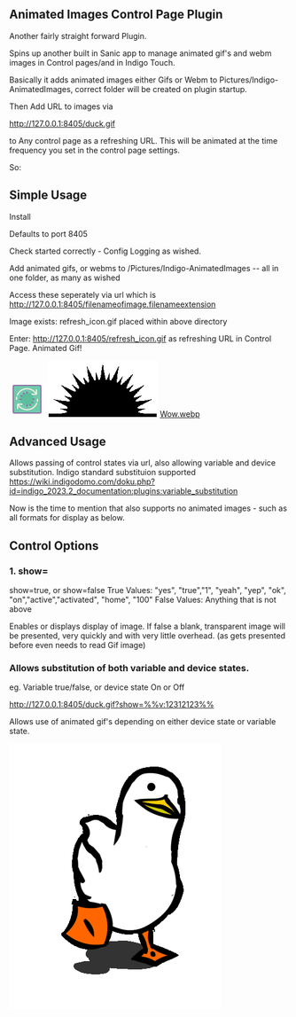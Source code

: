 ## Animated Images Control Page Plugin

Another fairly straight forward Plugin.

Spins up another built in Sanic app to manage animated gif's and webm images in Control pages/and in Indigo Touch.


Basically it adds animated images either Gifs or Webm to Pictures/Indigo-AnimatedImages, correct folder will be created on plugin startup.

Then Add URL to images via

http://127.0.0.1:8405/duck.gif

to Any control page as a refreshing URL.  This will be animated at the time frequency you set in the control page settings.

So:

## Simple Usage

Install

Defaults to port 8405

Check started correctly - Config Logging as wished.

Add animated gifs, or webms to /Pictures/Indigo-AnimatedImages -- all in one folder, as many as wished

Access these seperately via url which is http://127.0.0.1:8405/filenameofimage.filenameextension


Image exists: refresh_icon.gif placed within above directory

Enter: http://127.0.0.1:8405/refresh_icon.gif as refreshing URL in Control Page.  Animated Gif!

![refresh_icon.gif](Images%2Frefresh_icon.gif)
![Sunrise.gif](Images%2FSunrise.gif)
[Wow.webp](Images%2FWow.webp)

## Advanced Usage

Allows passing of control states via url, also allowing variable and device substitution.  Indigo standard substituion supported
https://wiki.indigodomo.com/doku.php?id=indigo_2023.2_documentation:plugins:variable_substitution

Now is the time to mention that also supports no animated images - such as all formats for display as below.

## Control Options

### 1. show=

show=true, or show=false
True Values:
"yes", "true","1", "yeah", "yep", "ok", "on","active","activated", "home", "100"
False Values:
Anything that is not above

Enables or displays display of image.  If false a blank, transparent image will be presented, very quickly and with very little overhead.
(as gets presented before even needs to read Gif image)

### **Allows substitution of both variable and device states.**
eg. Variable true/false, or device state On or Off

http://127.0.0.1:8405/duck.gif?show=%%v:12312123%%

Allows use of animated gif's depending on either device state or variable state.

![duck.gif](Images%2Fduck.gif)


